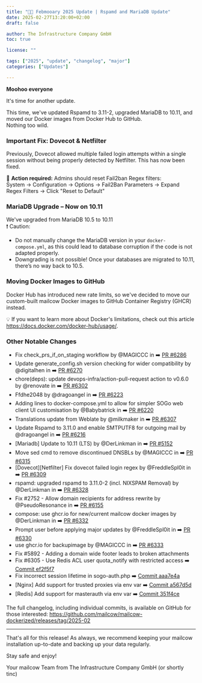 ```yaml
---
title: "🐥🐄 Febmooary 2025 Update | Rspamd and MariaDB Update"
date: 2025-02-27T13:20:00+02:00
draft: false

author: The Infrastructure Company GmbH
toc: true

license: ""

tags: ["2025", "update", "changelog", "major"]
categories: ["Updates"]

---
```


**Moohoo everyone**

It's time for another update.  

This time, we've updated Rspamd to 3.11-2, upgraded MariaDB to 10.11, and moved our Docker images from Docker Hub to GitHub.  
Nothing too wild.

### Important Fix: Dovecot & Netfilter

Previously, Dovecot allowed multiple failed login attempts within a single session without being properly detected by Netfilter. This has now been fixed.

📌 **Action required:** Admins should reset Fail2ban Regex filters:  
System → Configuration → Options → Fail2Ban Parameters → Expand Regex Filters → Click "Reset to Default"

### MariaDB Upgrade – Now on 10.11

We've upgraded from MariaDB 10.5 to 10.11  
❗ Caution:
- Do not manually change the MariaDB version in your `docker-compose.yml`, as this could lead to database corruption if the code is not adapted properly.
- Downgrading is not possible! Once your databases are migrated to 10.11, there’s no way back to 10.5.

### Moving Docker Images to GitHub

Docker Hub has introduced new rate limits, so we've decided to move our custom-built mailcow Docker images to GitHub Container Registry (GHCR) instead.

💡 If you want to learn more about Docker's limitations, check out this article https://docs.docker.com/docker-hub/usage/.


### Other Notable Changes

- Fix check_prs_if_on_staging workflow by @MAGICCC in ➡️ [PR #6286](https://github.com/mailcow/mailcow-dockerized/pull/6286)
- Update generate_config.sh version checking for wider compatibility by @digitalhen in ➡️ [PR #6270](https://github.com/mailcow/mailcow-dockerized/pull/6270)
- chore(deps): update devops-infra/action-pull-request action to v0.6.0 by @renovate in ➡️ [PR #6302](https://github.com/mailcow/mailcow-dockerized/pull/6302)
- Ffdhe2048 by @dragoangel in ➡️ [PR #6223](https://github.com/mailcow/mailcow-dockerized/pull/6223)
- Adding lines to docker-compose.yml to allow for simpler SOGo web client UI customisation by @Babybatrick in ➡️ [PR #6220](https://github.com/mailcow/mailcow-dockerized/pull/6220)
- Translations update from Weblate by @milkmaker in ➡️ [PR #6307](https://github.com/mailcow/mailcow-dockerized/pull/6307)
- Update Rspamd to 3.11.0 and enable SMTPUTF8 for outgoing mail by @dragoangel in ➡️ [PR #6216](https://github.com/mailcow/mailcow-dockerized/pull/6216)
- [Mariadb] Update to 10.11 (LTS) by @DerLinkman in ➡️ [PR #5152](https://github.com/mailcow/mailcow-dockerized/pull/5152)
- Move sed cmd to remove discontinued DNSBLs by @MAGICCC in ➡️ [PR #6315](https://github.com/mailcow/mailcow-dockerized/pull/6315)
- [Dovecot][Netfilter] Fix dovecot failed login regex by @FreddleSpl0it in ➡️ [PR #6309](https://github.com/mailcow/mailcow-dockerized/pull/6309)
- rspamd: upgraded rspamd to 3.11.0-2 (incl. NIXSPAM Removal) by @DerLinkman in ➡️ [PR #6328](https://github.com/mailcow/mailcow-dockerized/pull/6328)
- Fix #2752 - Allow domain recipients for address rewrite by @PseudoResonance in ➡️ [PR #6155](https://github.com/mailcow/mailcow-dockerized/pull/6155)
- compose: use ghcr.io for new/current mailcow docker images by @DerLinkman in ➡️ [PR #6332](https://github.com/mailcow/mailcow-dockerized/pull/6332)
- Prompt user before applying major updates by @FreddleSpl0it in ➡️ [PR #6330](https://github.com/mailcow/mailcow-dockerized/pull/6330)
- use ghcr.io for backupimage by @MAGICCC in ➡️ [PR #6333](https://github.com/mailcow/mailcow-dockerized/pull/6333)
- Fix #5892 - Adding a domain wide footer leads to broken attachments
- Fix #6305 - Use Redis ACL user quota_notify with restricted access ➡️ [Commit ef2f5f7](https://github.com/mailcow/mailcow-dockerized/commit/ef2f5f7be0c2992580c1290e36d08bb73348600e)
- Fix incorrect session lifetime in sogo-auth.php ➡️ [Commit aaa7e4a](https://github.com/mailcow/mailcow-dockerized/commit/aaa7e4a184e2126bc0fa76e600cebb984aff29dc)
- [Nginx] Add support for trusted proxies via env var ➡️ [Commit a567d5d](https://github.com/mailcow/mailcow-dockerized/commit/a567d5dc3193286684fdf0b7cf287817bdfe6581)
- [Redis] Add support for masterauth via env var ➡️ [Commit 351f4ce](https://github.com/mailcow/mailcow-dockerized/commit/351f4ce787542b05dab8ad5c39c00429ef02233b)

The full changelog, including individual commits, is available on GitHub for those interested:
https://github.com/mailcow/mailcow-dockerized/releases/tag/2025-02

---

That's all for this release! As always, we recommend keeping your mailcow installation up-to-date and backing up your data regularly.

Stay safe and enjoy!

Your mailcow Team from The Infrastructure Company GmbH (or shortly tinc)
